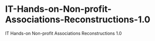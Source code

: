 # IT-Hands-on-Non-profit-Associations-Reconstructions-1.0
IT Hands-on Non-profit Associations Reconstructions 1.0
